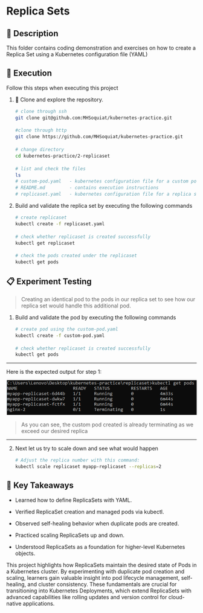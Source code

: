 # Replica Sets

## :pushpin: Description

This folder contains coding demonstration and exercises on how to create a Replica Set using a Kubernetes configuration file (YAML)

## :rocket: Execution

Follow this steps when executing this project

1.  :open_file_folder: Clone and explore the repository.

    ```bash
    # clone through ssh
    git clone git@github.com:MHSoquiat/kubernetes-practice.git

    #clone through http
    git clone https://github.com/MHSoquiat/kubernetes-practice.git

    # change directory
    cd kubernetes-practice/2-replicaset

    # list and check the files
    ls
    # custom-pod.yaml   - kubernetes configuration file for a custom pod
    # README.md         - contains execution instructions
    # replicaset.yaml   - kubernetes configuration file for a replica set
    ```

2.  Build and validate the replica set by executing the following commands

    ```bash
    # create replicaset
    kubectl create -f replicaset.yaml

    # check whether replicaset is created successfully 
    kubectl get replicaset

    # check the pods created under the replicaset
    kubectl get pods
    ```

## :clipboard: Experiment Testing
> Creating an identical pod to the pods in our replica set to see how our replica set would handle this additional pod.

1.  Build and validate the pod by executing the following commands

    ```bash
    # create pod using the custom-pod.yaml
    kubectl create -f custom-pod.yaml

    # check whether replicaset is created successfully 
    kubectl get pods
    ```

---
Here is the expected output for step 1:

![Expected output for step 1](../2-replicaset/outputs/terminating.png)
> As you can see, the custom pod created is already terminating as we exceed our desired replica
---

2. Next let us try to scale down and see what would happen

    ```bash
    # Adjust the replica number with this command:
    kubectl scale replicaset myapp-replicaset --replicas=2
    ```


## :bookmark_tabs: Key Takeaways
- Learned how to define ReplicaSets with YAML.

- Verified ReplicaSet creation and managed pods via kubectl.

- Observed self-healing behavior when duplicate pods are created.

- Practiced scaling ReplicaSets up and down.

- Understood ReplicaSets as a foundation for higher-level Kubernetes objects.

This project highlights how ReplicaSets maintain the desired state of Pods in a Kubernetes cluster. By experimenting with duplicate pod creation and scaling, learners gain valuable insight into pod lifecycle management, self-healing, and cluster consistency. These fundamentals are crucial for transitioning into Kubernetes Deployments, which extend ReplicaSets with advanced capabilities like rolling updates and version control for cloud-native applications.
